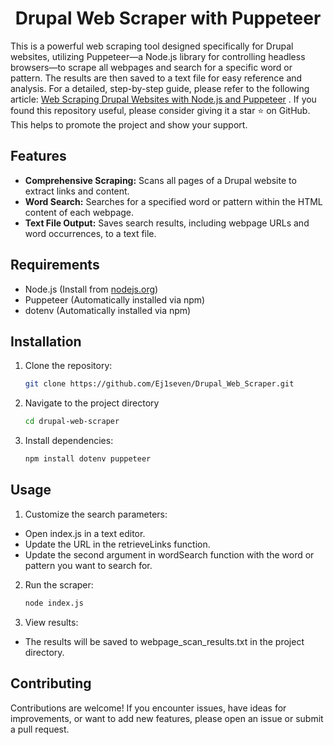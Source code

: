 # <div align="center">Drupal Web Scraper with Puppeteer</div>

This is a powerful web scraping tool designed specifically for Drupal websites, utilizing Puppeteer—a Node.js library for controlling headless browsers—to scrape all webpages and search for a specific word or pattern. The results are then saved to a text file for easy reference and analysis. For a detailed, step-by-step guide, please refer to the following article: [Web Scraping Drupal Websites with Node.js and Puppeteer]([https://website-name.com](https://codebuff.hashnode.dev/web-scraping-drupal-websites-with-nodejs-and-puppeteer)) . If you found this repository useful, please consider giving it a star ⭐ on GitHub. This helps to promote the project and show your support.


## Features

- **Comprehensive Scraping:** Scans all pages of a Drupal website to extract links and content.
- **Word Search:** Searches for a specified word or pattern within the HTML content of each webpage.
- **Text File Output:** Saves search results, including webpage URLs and word occurrences, to a text file.

## Requirements

- Node.js (Install from [nodejs.org](https://nodejs.org/))
- Puppeteer (Automatically installed via npm)
- dotenv (Automatically installed via npm)

## Installation

1. Clone the repository:
   ```bash
   git clone https://github.com/Ej1seven/Drupal_Web_Scraper.git
   
2. Navigate to the project directory
    ```bash
   cd drupal-web-scraper
    
4. Install dependencies:
    ```bash
   npm install dotenv puppeteer

## Usage

1. Customize the search parameters:
  - Open index.js in a text editor.
  - Update the URL in the retrieveLinks function.
  - Update the second argument in wordSearch function with the word or pattern you want to search for.

2. Run the scraper:
   ```bash
   node index.js

3. View results:
  - The results will be saved to webpage_scan_results.txt in the project directory.

## Contributing
Contributions are welcome! If you encounter issues, have ideas for improvements, or want to add new features, please open an issue or submit a pull request.

   
